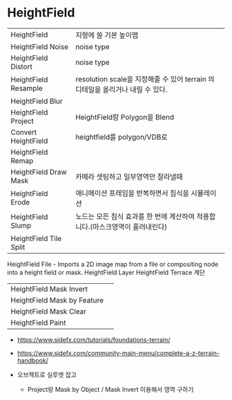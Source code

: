 # HeightField

|                        |                                                                                |
| ---------------------- | ------------------------------------------------------------------------------ |
| HeightField            | 지형에 쓸 기본 높이맵                                                          |
| HeightField Noise      | noise type                                                                     |
| HeightField Distort    | noise type                                                                     |
| HeightField Resample   | resolution scale을 지정해줄 수 있어 terrain 의 디테일을 올리거나 내릴 수 있다. |
| HeightField Blur       |                                                                                |
| HeightField Project    | HeightField랑 Polygon을 Blend                                                  |
| Convert HeightField    | heightfield를 polygon/VDB로                                                    |
| HeightField Remap      |                                                                                |
| HeightField Draw Mask  | 카메라 셋팅하고 일부영역만 잘라낼때                                            |
| HeightField Erode      | 애니메이션 프레임을 반복하면서 침식을 시뮬레이션                               |
| HeightField Slump      | 노드는 모든 침식 효과를 한 번에 계산하여 적용합니다.(마스크영역이 흘러내린다)  |
| HeightField Tile Split |                                                                                |

HeightField File - Imports a 2D image map from a file or compositing node into a height field or mask.
HeightField Layer
HeightField Terrace 계단

|                             |     |
| --------------------------- | --- |
| HeightField Mask Invert     |     |
| HeightField Mask by Feature |     |
| HeightField Mask Clear      |     |
| HeightField Paint           |     |


- <https://www.sidefx.com/tutorials/foundations-terrain/>
- <https://www.sidefx.com/community-main-menu/complete-a-z-terrain-handbook/>



- 오브젝트로 실루엣 잡고
  - Project랑 Mask by Object / Mask Invert 이용해서 영역 구하기